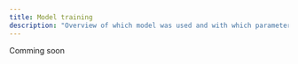 ```yaml
---
title: Model training
description: "Overview of which model was used and with which parameters"
---
```


Comming soon